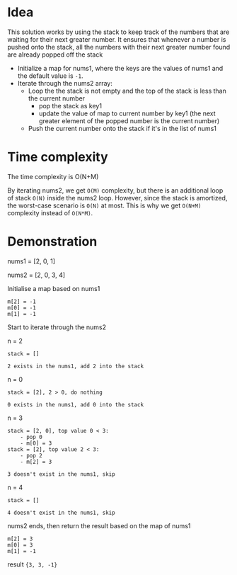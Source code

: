 # Idea

This solution works by using the stack to keep track of the numbers that are waiting for their next greater number.
It ensures that whenever a number is pushed onto the stack, all the numbers with their next greater number found are already popped off the stack

* Initialize a map for nums1, where the keys are the values of nums1 and the default value is `-1`.
* Iterate through the nums2 array:
    * Loop the the stack is not empty and the top of the stack is less than the current number
        * pop the stack as key1
        * update the value of map to current number by key1 (the next greater element of the popped number is the current number)
    * Push the current number onto the stack if it's in the list of nums1

# Time complexity

The time complexity is O(N+M)

By iterating nums2, we get `O(M)` complexity, but there is an additional loop of stack `O(N)` inside the nums2 loop. However, since the stack is amortized, the worst-case scenario is `O(N)` at most. This is why we get `O(N+M)` complexity instead of `O(N*M)`.

# Demonstration

nums1 = [2, 0, 1]

nums2 = [2, 0, 3, 4]

Initialise a map based on nums1

    m[2] = -1
    m[0] = -1
    m[1] = -1

Start to iterate through the nums2

n = 2

    stack = []

    2 exists in the nums1, add 2 into the stack


n = 0

    stack = [2], 2 > 0, do nothing

    0 exists in the nums1, add 0 into the stack

n = 3

    stack = [2, 0], top value 0 < 3:
        - pop 0
        - m[0] = 3
    stack = [2], top value 2 < 3:
        - pop 2
        - m[2] = 3

    3 doesn't exist in the nums1, skip

n = 4

    stack = []

    4 doesn't exist in the nums1, skip

nums2 ends, then return the result based on the map of nums1

    m[2] = 3
    m[0] = 3
    m[1] = -1

result `{3, 3, -1}`








